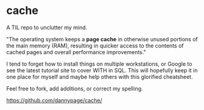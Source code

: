 # cache
A TIL repo to unclutter my mind.

"The operating system keeps a __page cache__ in otherwise unused portions of the main memory (RAM), resulting in quicker access to the contents of cached pages and overall performance improvements."

I tend to forget how to install things on multiple workstations, or Google to see the latest tutorial site to cover WITH in SQL. This will hopefully keep it in one place for myself and maybe help others with this glorified cheatsheet.

Feel free to fork, add additions, or correct my spelling.

https://github.com/dannypage/cache/
